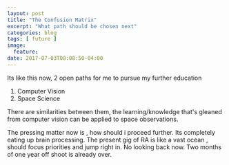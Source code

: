 ```yaml
---
layout: post
title: "The Confusion Matrix"
excerpt: "What path should be chosen next"
categories: blog
tags: [ future ]
image:
  feature:
date: 2017-07-03T08:08:50-04:00
---
```


Its like this now, 2 open paths for me to pursue my further education
1. Computer Vision
2. Space Science

There are similarities between them, the learning/knowledge that's gleaned from computer vision can be applied to space observations.

The pressing matter now is , how should i proceed further. Its completely eating up brain processing. The present gig of RA is like a vast ocean , should focus priorities and jump right in. No looking back now. Two months of one year off shoot is already over.
